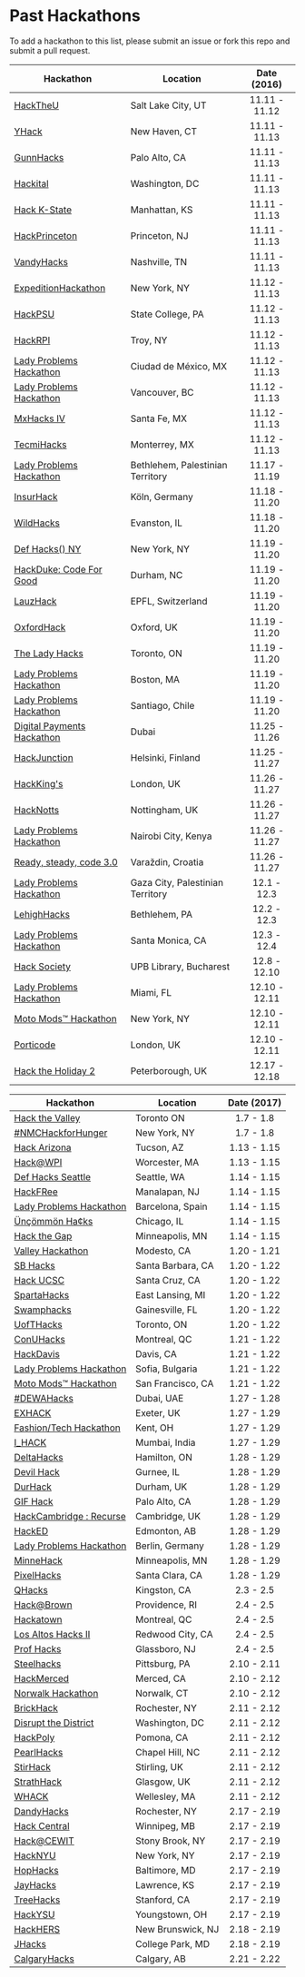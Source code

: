 Past Hackathons
=====================

To add a hackathon to this list, please submit an issue or fork this repo and submit a pull request.

| Hackathon                                                | Location        | Date (2016)            |
| -------------------------------------------------------------- |-------------  | :---------------------:|
| [HackTheU](http://hacktheu.com/) | Salt Lake City, UT | 11.11 - 11.12 |
| [YHack](http://www.yhack.org/) | New Haven, CT | 11.11 - 11.13 |
| [GunnHacks](https://gunnhacks.com/) | Palo Alto, CA | 11.11 - 11.13 |
| [Hackital](http://www.hackital.com/) | Washington, DC | 11.11 - 11.13 |
| [Hack K-State](https://hack.k-state.io/) | Manhattan, KS | 11.11 - 11.13 |
| [HackPrinceton](https://hackprinceton.com/) | Princeton, NJ | 11.11 - 11.13 |
| [VandyHacks](http://www.vandyhacks.org/) | Nashville, TN | 11.11 - 11.13 |
| [ExpeditionHackathon](http://expeditionhacks.com/nyc/) | New York, NY | 11.12 - 11.13 |
| [HackPSU](http://hackpsu.org/) | State College, PA | 11.12 - 11.13 |
| [HackRPI](https://hackrpi.com/) | Troy, NY | 11.12 - 11.13 |
| [Lady Problems Hackathon](https://www.eventbrite.com/e/lady-problems-hackathon-mexico-city-tickets-27597852921) | Ciudad de México, MX | 11.12 - 11.13 |
| [Lady Problems Hackathon](https://www.eventbrite.com/e/lady-problems-hackathon-vancouver-tickets-27597467769) | Vancouver, BC | 11.12 - 11.13 |
| [MxHacks IV](https://mxhacks.mx/#/) | Santa Fe, MX | 11.12 - 11.13 |
| [TecmiHacks](http://www.tecmihacks.com/) | Monterrey, MX | 11.12 - 11.13 |
| [Lady Problems Hackathon](https://www.eventbrite.com/e/lady-problems-hackathon-bethlehem-tickets-27597963251) | Bethlehem, Palestinian Territory | 11.17 - 11.19 |
| [InsurHack](https://www.zurich.de/de-de/insurhack) | Köln, Germany | 11.18 - 11.20 |
| [WildHacks](http://wildhacks.org/) | Evanston, IL | 11.18 - 11.20 |
| [Def Hacks() NY](http://defhacks.xyz/ny.html) | New York, NY | 11.19 - 11.20 |
| [HackDuke: Code For Good](https://www.hackduke.org/) | Durham, NC | 11.19 - 11.20 |
| [LauzHack](http://lauzhack.com/) | EPFL, Switzerland | 11.19 - 11.20 |
| [OxfordHack](http://www.oxfordhack.com/) | Oxford, UK | 11.19 - 11.20 |
| [The Lady Hacks](http://theladyhacks.com/) | Toronto, ON | 11.19 - 11.20 |
| [Lady Problems Hackathon](https://www.eventbrite.com/e/lady-problems-hackathon-boston-tickets-27716935099) | Boston, MA | 11.19 - 11.20 |
| [Lady Problems Hackathon](https://www.eventbrite.com/e/lady-problems-hackathon-santiago-tickets-27564319622) | Santiago, Chile | 11.19 - 11.20 |
| [Digital Payments Hackathon](http://visahackathon.wpengine.com/) | Dubai | 11.25 - 11.26 |
| [HackJunction](https://hackjunction.com/) | Helsinki, Finland | 11.25 - 11.27 |
| [HackKing's](http://hackkings.org/) | London, UK | 11.26 - 11.27 |
| [HackNotts](http://2016.hacknotts.com/) | Nottingham, UK | 11.26 - 11.27 |
| [Lady Problems Hackathon](https://www.eventbrite.com/e/lady-problems-hackathon-nairobi-tickets-28517723278) | Nairobi City, Kenya | 11.26 - 11.27 |
| [Ready, steady, code 3.0](http://rsc.hr/) | Varaždin, Croatia | 11.26 - 11.27 |
| [Lady Problems Hackathon](https://www.eventbrite.com/e/lady-problems-hackathon-gaza-tickets-27564424937) | Gaza City, Palestinian Territory | 12.1 - 12.3 |
| [LehighHacks](http://www.lehighhacks.com/) | Bethlehem, PA | 12.2 - 12.3 |
| [Lady Problems Hackathon](https://www.eventbrite.com/e/lady-problems-hackathon-los-angeles-tickets-27717487752) | Santa Monica, CA | 12.3 - 12.4 |
| [Hack Society](http://hacksociety.it/) | UPB Library, Bucharest | 12.8 - 12.10 |
| [Lady Problems Hackathon](https://www.eventbrite.com/e/lady-problems-hackathon-miami-tickets-28517811542) | Miami, FL | 12.10 - 12.11 |
| [Moto Mods™ Hackathon](http://modthefuture.com/) | New York, NY | 12.10 - 12.11 |
| [Porticode](http://porticode.io/) | London, UK | 12.10 - 12.11 |
| [Hack the Holiday 2](https://hacktheholidays.io/) | Peterborough, UK | 12.17 - 12.18 |

| Hackathon                                                | Location        | Date (2017)            |
| -------------------------------------------------------------- |-------------  | :---------------------:|
| [Hack the Valley](https://www.hackvalley.com) | Toronto ON | 1.7 - 1.8 |
| [#NMCHackforHunger](http://xl8hackathon.s3.amazonaws.com/index.html) | New York, NY | 1.7 - 1.8 |
| [Hack Arizona](http://hackarizona.org/) | Tucson, AZ | 1.13 - 1.15 |
| [Hack@WPI](http://hack.wpi.edu/) | Worcester, MA | 1.13 - 1.15 |
| [Def Hacks Seattle](http://defhacks.io/seattle.html) | Seattle, WA | 1.14 - 1.15 |
| [HackFRee](http://hackfree.info/) | Manalapan, NJ | 1.14 - 1.15 |
| [Lady Problems Hackathon](https://www.eventbrite.com/e/lady-problems-hackathon-barcelona-tickets-27597604177) | Barcelona, Spain | 1.14 - 1.15 |
| [Ünçömmön Ha¢ks](http://uncommonhacks.com/) | Chicago, IL | 1.14 - 1.15 |
| [Hack the Gap](http://www.hackthegap.com/hackathons/january-2017) | Minneapolis, MN | 1.14 - 1.15 |
| [Valley Hackathon](http://valleyhackathon.com/events/ValleyHack2017) | Modesto, CA | 1.20 - 1.21 |
| [SB Hacks](http://www.sbhacks.com/) | Santa Barbara, CA | 1.20 - 1.22 |
| [Hack UCSC](http://www.hackucsc.com/) | Santa Cruz, CA | 1.20 - 1.22 |
| [SpartaHacks](https://17.spartahack.com/) | East Lansing, MI | 1.20 - 1.22 |
| [Swamphacks](http://2017.swamphacks.com/) | Gainesville, FL | 1.20 - 1.22 |
| [UofTHacks](https://uofthacks.com/) | Toronto, ON | 1.20 - 1.22 |
| [ConUHacks](https://conuhacks.io/) | Montreal, QC | 1.21 - 1.22 |
| [HackDavis](https://hackdavis.io/) | Davis, CA | 1.21 - 1.22 |
| [Lady Problems Hackathon](https://www.eventbrite.com/e/lady-problems-hackathon-sofia-tickets-27717639205) | Sofia, Bulgaria | 1.21 - 1.22 |
| [Moto Mods™ Hackathon](http://modthefuture.com/) | San Francisco, CA | 1.21 - 1.22 |
| [#DEWAHacks](http://dewahacks.eventbrite.com) | Dubai, UAE | 1.27 - 1.28 |
| [EXHACK](http://exeterentrepreneurs.com/exhack/) | Exeter, UK | 1.27 - 1.29 |
| [Fashion/Tech Hackathon](http://www.fashiontechhackathon.com/) | Kent, OH | 1.27 - 1.29 |
| [I_HACK](http://www.venturesity.com/challenge/id/387) | Mumbai, India | 1.27 - 1.29 |
| [DeltaHacks](http://deltahacks.com/) | Hamilton, ON | 1.28 - 1.29 |
| [Devil Hack](http://www.warrentownshiphs.portal.rschooltoday.com/page/3938) | Gurnee, IL | 1.28 - 1.29 |
| [DurHack](http://durhack.com) | Durham, UK | 1.28 - 1.29 |
| [GIF Hack](https://www.eventbrite.com/e/gif-hack-tickets-29466354660) | Palo Alto, CA | 1.28 - 1.29 |
| [HackCambridge : Recurse](https://hackcambridge.com) | Cambridge, UK | 1.28 - 1.29 |
| [HackED](http://hacked.compeclub.com/) | Edmonton, AB | 1.28 - 1.29 |
| [Lady Problems Hackathon](https://www.eventbrite.com/e/lady-problems-hackathon-berlin-tickets-28517835614) | Berlin, Germany | 1.28 - 1.29 |
| [MinneHack](http://minnehack.io/) | Minneapolis, MN | 1.28 - 1.29 |
| [PixelHacks](http://tinyurl.com/pixelhacks-apply) | Santa Clara, CA | 1.28 - 1.29 |
| [QHacks](http://qhacks.io/) | Kingston, CA | 2.3 - 2.5 |
| [Hack@Brown](https://2017.hackatbrown.org) | Providence, RI | 2.4 - 2.5 |
| [Hackatown](https://hackatown.io/) | Montreal, QC | 2.4 - 2.5 |
| [Los Altos Hacks II](http://www.losaltoshacks.com/) | Redwood City, CA | 2.4 - 2.5 |
| [Prof Hacks](http://profhacks.com/) | Glassboro, NJ | 2.4 - 2.5 |
| [Steelhacks](http://steelhacks.com) | Pittsburg, PA | 2.10 - 2.11 |
| [HackMerced](https://hackmerced.com/) | Merced, CA | 2.10 - 2.12 |
| [Norwalk Hackathon](https://www.eventbrite.com/e/norwalk-hackathon-tickets-29726778595?aff=es2) | Norwalk, CT | 2.10 - 2.12 |
| [BrickHack](https://brickhack.io/) | Rochester, NY | 2.11 - 2.12 |
| [Disrupt the District](http://www.disruptdc.io/) | Washington, DC | 2.11 - 2.12 |
| [HackPoly](http://www.hackpoly.com/) | Pomona, CA | 2.11 - 2.12 |
| [PearlHacks](http://pearlhacks.com) | Chapel Hill, NC | 2.11 - 2.12 |
| [StirHack](http://succ.cs.stir.ac.uk/stirhack/) | Stirling, UK | 2.11 - 2.12 |
| [StrathHack](https://hack.strathtech.co.uk) | Glasgow, UK | 2.11 - 2.12 |
| [WHACK](http://wellesleyhacks.org) | Wellesley, MA | 2.11 - 2.12 |
| [DandyHacks](http://www.dandyhacks.org/) | Rochester, NY | 2.17 - 2.19 |
| [Hack Central](http://hackcentral.ca/) | Winnipeg, MB | 2.17 - 2.19 |
| [Hack@CEWIT](http://www.cewit.org/hack/) | Stony Brook, NY | 2.17 - 2.19 |
| [HackNYU](http://hacknyu.org/) | New York, NY | 2.17 - 2.19 |
| [HopHacks](https://hophacks.com) | Baltimore, MD | 2.17 - 2.19 |
| [JayHacks](http://jayhacks.io) | Lawrence, KS | 2.17 - 2.19 |
| [TreeHacks](http://www.treehacks.com) | Stanford, CA | 2.17 - 2.19 |
| [HackYSU](http://hackysu.com) | Youngstown, OH | 2.17 - 2.19 |
| [HackHERS](http://hackhers.us) | New Brunswick, NJ | 2.18 - 2.19 |
| [JHacks](http://jhacksumd.com) | College Park, MD | 2.18 - 2.19 |
| [CalgaryHacks](http://calgaryhacks.com/) | Calgary, AB | 2.21 - 2.22 |

